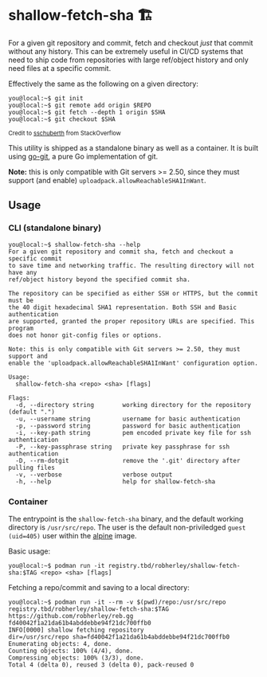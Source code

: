 # shallow-fetch-sha 🏗️

For a given git repository and commit, fetch and checkout *just* that commit without any history. This can be extremely useful in CI/CD systems that need to ship code from repositories with large ref/object history and only need files at a specific commit.

Effectively the same as the following on a given directory:

```console
you@local:~$ git init
you@local:~$ git remote add origin $REPO
you@local:~$ git fetch --depth 1 origin $SHA
you@local:~$ git checkout $SHA
```
<sup>Credit to [sschuberth](https://stackoverflow.com/a/43136160) from StackOverflow</sup>

This utility is shipped as a standalone binary as well as a container. It is built using [go-git](https://github.com/go-git/go-git), a pure Go implementation of git.

**Note:** this is only compatible with Git servers >= 2.50, since they must support (and enable) `uploadpack.allowReachableSHA1InWant`.

## Usage

### CLI (standalone binary)

```console
you@local:~$ shallow-fetch-sha --help
For a given git repository and commit sha, fetch and checkout a specific commit
to save time and networking traffic. The resulting directory will not have any
ref/object history beyond the specified commit sha.

The repository can be specified as either SSH or HTTPS, but the commit must be
the 40 digit hexadecimal SHA1 representation. Both SSH and Basic authentication
are supported, granted the proper repository URLs are specified. This program
does not honor git-config files or options.

Note: this is only compatible with Git servers >= 2.50, they must support and
enable the 'uploadpack.allowReachableSHA1InWant' configuration option.

Usage:
  shallow-fetch-sha <repo> <sha> [flags]

Flags:
  -d, --directory string        working directory for the repository (default ".")
  -u, --username string         username for basic authentication
  -p, --password string         password for basic authentication
  -i, --key-path string         pem encoded private key file for ssh authentication
  -P, --key-passphrase string   private key passphrase for ssh authentication
  -D, --rm-dotgit               remove the '.git' directory after pulling files
  -v, --verbose                 verbose output
  -h, --help                    help for shallow-fetch-sha
```

### Container

The entrypoint is the `shallow-fetch-sha` binary, and the default working directory is `/usr/src/repo`. The user is the default non-priviledged `guest (uid=405)` user within the [alpine](https://hub.docker.com/_/alpine/) image.

Basic usage:

```console
you@local:~$ podman run -it registry.tbd/robherley/shallow-fetch-sha:$TAG <repo> <sha> [flags]
```

Fetching a repo/commit and saving to a local directory:

```console
you@local:~$ podman run -it --rm -v $(pwd)/repo:/usr/src/repo registry.tbd/robherley/shallow-fetch-sha:$TAG https://github.com/robherley/reb.gg fd40042f1a21da61b4abddebbe94f21dc700ffb0
INFO[0000] shallow fetching repository                   dir=/usr/src/repo sha=fd40042f1a21da61b4abddebbe94f21dc700ffb0
Enumerating objects: 4, done.
Counting objects: 100% (4/4), done.
Compressing objects: 100% (3/3), done.
Total 4 (delta 0), reused 3 (delta 0), pack-reused 0
```
